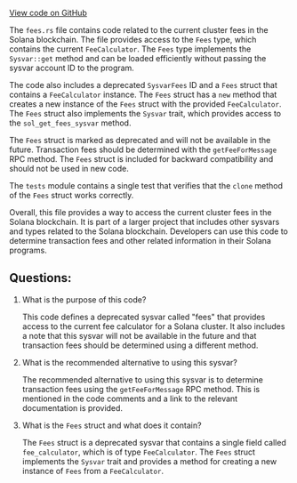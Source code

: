 [View code on GitHub](https://github.com/solana-labs/solana/blob/master/sdk/program/src/sysvar/fees.rs)

The `fees.rs` file contains code related to the current cluster fees in the Solana blockchain. The file provides access to the `Fees` type, which contains the current `FeeCalculator`. The `Fees` type implements the `Sysvar::get` method and can be loaded efficiently without passing the sysvar account ID to the program. 

The code also includes a deprecated `SysvarFees` ID and a `Fees` struct that contains a `FeeCalculator` instance. The `Fees` struct has a `new` method that creates a new instance of the `Fees` struct with the provided `FeeCalculator`. The `Fees` struct also implements the `Sysvar` trait, which provides access to the `sol_get_fees_sysvar` method.

The `Fees` struct is marked as deprecated and will not be available in the future. Transaction fees should be determined with the `getFeeForMessage` RPC method. The `Fees` struct is included for backward compatibility and should not be used in new code.

The `tests` module contains a single test that verifies that the `clone` method of the `Fees` struct works correctly.

Overall, this file provides a way to access the current cluster fees in the Solana blockchain. It is part of a larger project that includes other sysvars and types related to the Solana blockchain. Developers can use this code to determine transaction fees and other related information in their Solana programs.
## Questions: 
 1. What is the purpose of this code?
    
    This code defines a deprecated sysvar called "fees" that provides access to the current fee calculator for a Solana cluster. It also includes a note that this sysvar will not be available in the future and that transaction fees should be determined using a different method.
    
2. What is the recommended alternative to using this sysvar?
    
    The recommended alternative to using this sysvar is to determine transaction fees using the `getFeeForMessage` RPC method. This is mentioned in the code comments and a link to the relevant documentation is provided.
    
3. What is the `Fees` struct and what does it contain?
    
    The `Fees` struct is a deprecated sysvar that contains a single field called `fee_calculator`, which is of type `FeeCalculator`. The `Fees` struct implements the `Sysvar` trait and provides a method for creating a new instance of `Fees` from a `FeeCalculator`.